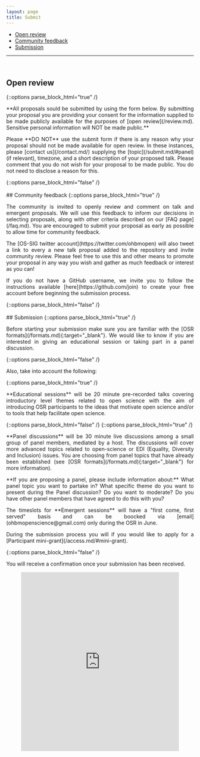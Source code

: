 ```yaml
---
layout: page
title: Submit
---
```


- [Open review](#review)
- [Community feedback](#feedback)
- [Submission](#submission)

---

<div id="review"></div>
<br>

## Open review

{::options parse_block_html="true" /}
<p align="justify">
**All proposals sould be submitted by using the form below. By submitting your proposal you are providing your consent for the information supplied to be made publicly available for the purposes of [open review](/review.md).
Sensitive personal information will NOT be made public.**
</p>
<p align="justify">
Please **DO NOT** use the submit form if there is any reason why your proposal should not be made available for open review.
In these instances, please [contact us](/contact.md/) supplying the [topic](/submit.md/#panel) (if relevant), timezone, and a short description of your proposed talk.
Please comment that you do not wish for your proposal to be made public.
You do not need to disclose a reason for this.
</p>
{::options parse_block_html="false" /}

<div id="feedback"></div>
<br>
## Community feedback
{::options parse_block_html="true" /}
<p align="justify">
The community is invited to openly review and comment on talk and emergent proposals.
We will use this feedback to inform our decisions in selecting proposals,
along with other criteria described on our [FAQ page](/faq.md).
You are encouraged to submit your proposal as early as possible to allow time for community feedback.
</p>
<p align="justify">
The [OS-SIG twitter account](https://twitter.com/ohbmopen) will also tweet a link to every a new talk proposal added to the repository and invite community review.
Please feel free to use this and other means to promote your proposal in any way you wish and gather as much feedback or interest as you can!
</p>
<p align="justify">
If you do not have a GitHub username, we invite you to follow the instructions available [here](https://github.com/join) to create your free account before beginning the submission process.
</p>
{::options parse_block_html="false" /}

<div id="submission"></div>
<br>
## Submission
{::options parse_block_html="true" /}
<p align="justify">
  Before starting your submission make sure you are familiar with the [OSR formats](/formats.md){:target="_blank"}.
  We would like to know if you are interested in giving an educational session or taking part in a panel discussion.
</p>
{::options parse_block_html="false" /}
<p align="justify">
  Also, take into account the following:
</p>
{::options parse_block_html="true" /}
<p align="justify">
  **Educational sessions** will be 20 minute pre-recorded talks covering introductory level themes related to open science with the aim of introducing OSR participants to the ideas that motivate open science and/or to tools that help facilitate open science.
</p>
{::options parse_block_html="false" /}
{::options parse_block_html="true" /}
<p align="justify">
  **Panel discussions** will be 30 minute live discussions among a small group of panel members, mediated by a host. The discussions will cover more advanced topics related to open-science or EDI (Equality, Diversity and Inclusion) issues. You are choosing from panel topics that have already been established (see [OSR formats](/formats.md){:target="_blank"} for more information).
</p>
<p align="justify">
**If you are proposing a panel, please include information about:** What panel topic you want to partake in? What specific theme do you want to present during the Panel discussion? Do you want to moderate? Do you have other panel members that have agreed to do this with you? 
</p>
<p align="justify">
The timeslots for **Emergent sessions** will have a "first come, first served" basis and can be boocked via [email](ohbmopenscience@gmail.com) only during the OSR in June. 
</p>
<p align="justify">
During the submission process you will if you would like to apply for a [Participant mini-grant](/access.md/#mini-grant).
</p>
{::options parse_block_html="false" /}
<p align="justify">
You will receive a confirmation once your submission has been received.
</p>

<figure class="video_container">
  <iframe width="640px" height= "480px" src= "https://forms.office.com/Pages/ResponsePage.aspx?id=DQSIkWdsW0yxEjajBLZtrQAAAAAAAAAAAAMAAC9pqdJUMzFXWVBZTThLTTBQME02RTg0SDI1QlQxQS4u&embed=true" frameborder= "0" marginwidth= "0" marginheight= "0" style= "border: none; max-width:100%; max-height:100vh" allowfullscreen webkitallowfullscreen mozallowfullscreen msallowfullscreen> </iframe>
</figure>
<br>
